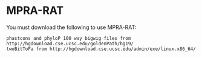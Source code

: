 # MPRA-RAT
You must download the following to use MPRA-RAT:

	phastcons and phyloP 100 way bigwig files from http://hgdownload.cse.ucsc.edu/goldenPath/hg19/
	twoBitToFa from http://hgdownload.cse.ucsc.edu/admin/exe/linux.x86_64/
